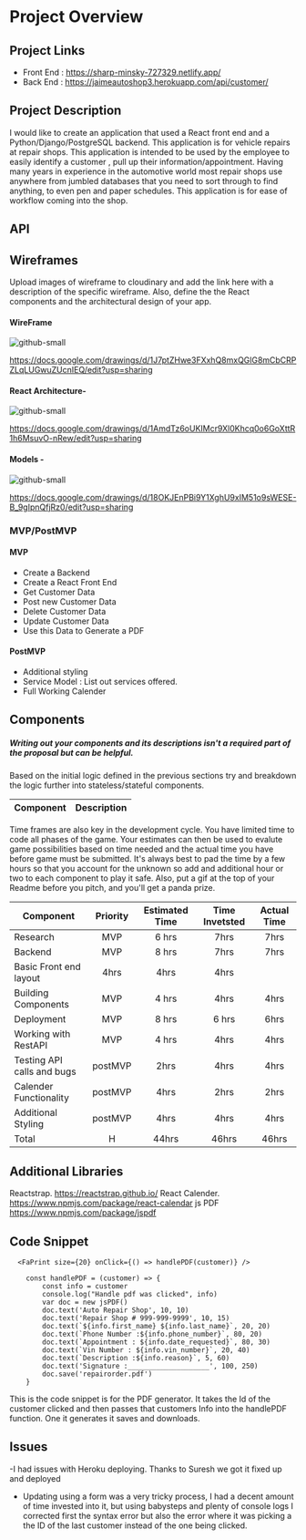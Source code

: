 # Project Overview

## Project Links

- Front End : https://sharp-minsky-727329.netlify.app/
- Back End :  https://jaimeautoshop3.herokuapp.com/api/customer/

## Project Description

I would like to create an application that used a React front end and a Python/Django/PostgreSQL backend. This application is for vehicle repairs at repair shops. This application is intended to be used by the employee to easily identify a customer , pull up their information/appointment. Having many years in experience in the automotive world most repair shops use anywhere from jumbled databases that you need to sort through to find anything, to even pen and paper schedules. This application is for ease of workflow coming into the shop.

## API


## Wireframes

Upload images of wireframe to cloudinary and add the link here with a description of the specific wireframe. Also, define the the React components and the architectural design of your app.

#### WireFrame

![github-small](https://res.cloudinary.com/jferson1089/image/upload/v1589496722/Screen_Shot_2020-05-14_at_6.50.58_PM_vuadlq.png)

https://docs.google.com/drawings/d/1J7ptZHwe3FXxhQ8mxQGlG8mCbCRPZLqLUGwuZUcnIEQ/edit?usp=sharing

#### React Architecture-

![github-small](https://res.cloudinary.com/jferson1089/image/upload/v1589496722/Screen_Shot_2020-05-14_at_6.50.03_PM_ogcftm.png)

https://docs.google.com/drawings/d/1AmdTz6oUKIMcr9Xl0Khcq0o6GoXttR1h6MsuvO-nRew/edit?usp=sharing

#### Models -

![github-small](https://res.cloudinary.com/jferson1089/image/upload/v1589496722/Screen_Shot_2020-05-14_at_6.50.39_PM_mavuqk.png)

https://docs.google.com/drawings/d/18OKJEnPBi9Y1XghU9xIM51o9sWESE-B_9gIpnQfjRz0/edit?usp=sharing



### MVP/PostMVP 

#### MVP 
- Create a Backend 
- Create a React Front End
- Get Customer Data
- Post new Customer Data
- Delete Customer Data
- Update Customer Data
- Use this Data to Generate a PDF

#### PostMVP 

- Additional styling
- Service Model : List out services offered.
- Full Working Calender

## Components
##### Writing out your components and its descriptions isn't a required part of the proposal but can be helpful.

Based on the initial logic defined in the previous sections try and breakdown the logic further into stateless/stateful components. 

| Component | Description | 
| --- | :---: |  


Time frames are also key in the development cycle.  You have limited time to code all phases of the game.  Your estimates can then be used to evalute game possibilities based on time needed and the actual time you have before game must be submitted. It's always best to pad the time by a few hours so that you account for the unknown so add and additional hour or two to each component to play it safe. Also, put a gif at the top of your Readme before you pitch, and you'll get a panda prize.

| Component | Priority | Estimated Time | Time Invetsted | Actual Time |
| --- | :---: |  :---: | :---: | :---: |
| Research | MVP| 6 hrs | 7hrs  | 7hrs |
| Backend | MVP | 8 hrs | 7hrs | 7hrs |
| Basic Front end layout | 4hrs| 4hrs | 4hrs|
| Building Components | MVP | 4 hrs |	4hrs| 4hrs	|
| Deployment | MVP | 8 hrs | 6 hrs | 6hrs|
| Working with RestAPI | MVP | 4 hrs| 4hrs | 4hrs |
| Testing API calls and bugs | postMVP | 2hrs | 4hrs | 4hrs
| Calender Functionality | postMVP | 4hrs| 2hrs | 2hrs |
|Additional Styling | postMVP | 4hrs | 4hrs	| 4hrs |
| Total | H | 44hrs | 46hrs | 46hrs |

## Additional Libraries

Reactstrap. https://reactstrap.github.io/
React Calender. https://www.npmjs.com/package/react-calendar
js PDF https://www.npmjs.com/package/jspdf


## Code Snippet

```
  <FaPrint size={20} onClick={() => handlePDF(customer)} />
  ```
  
```
    const handlePDF = (customer) => {
        const info = customer
        console.log("Handle pdf was clicked", info)
        var doc = new jsPDF()
        doc.text('Auto Repair Shop', 10, 10)
        doc.text('Repair Shop # 999-999-9999', 10, 15)
        doc.text(`${info.first_name} ${info.last_name}`, 20, 20)
        doc.text(`Phone Number :${info.phone_number}`, 80, 20)
        doc.text(`Appointment : ${info.date_requested}`, 80, 30)
        doc.text(`Vin Number : ${info.vin_number}`, 20, 40)
        doc.text(`Description :${info.reason}`, 5, 60)
        doc.text('Signature :____________________', 100, 250)
        doc.save('repairorder.pdf')
    }
```
This is the code snippet is for the PDF generator. It takes the Id of the customer clicked and then passes that customers Info into the handlePDF function. One it generates it saves and downloads.

## Issues

-I had issues with Heroku deploying. Thanks to Suresh we got it fixed up and deployed

- Updating using a form was a very tricky process, I had a decent amount of time invested into it, but using babysteps and plenty of console logs I corrected first the syntax error but also the error where it was picking a the ID of the last customer instead of the one being clicked.
